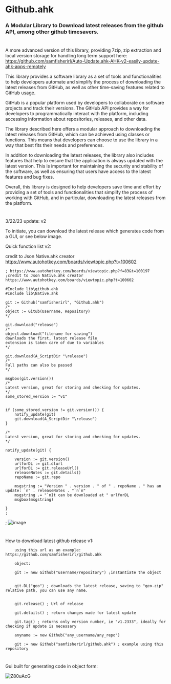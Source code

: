 <h1>Github.ahk</h1>

<h3>
A Modular Library to Download latest releases from the github API, among other github timesavers. </h3>

# 

A more advanced version of this library, providing 7zip, zip extraction and local version storage for handling long term support here: https://github.com/samfisherirl/Auto-Update.ahk-AHK-v2-easily-update-ahk-apps-remotely

This library provides a software library as a set of tools and functionalities to help developers automate and simplify the process of downloading the latest releases from GitHub, as well as other time-saving features related to GitHub usage.

GitHub is a popular platform used by developers to collaborate on software projects and track their versions. The GitHub API provides a way for developers to programmatically interact with the platform, including accessing information about repositories, releases, and other data.

The library described here offers a modular approach to downloading the latest releases from GitHub, which can be achieved using classes or functions. This means that developers can choose to use the library in a way that best fits their needs and preferences.

In addition to downloading the latest releases, the library also includes features that help to ensure that the application is always updated with the latest version. This is important for maintaining the security and stability of the software, as well as ensuring that users have access to the latest features and bug fixes.

Overall, this library is designed to help developers save time and effort by providing a set of tools and functionalities that simplify the process of working with GitHub, and in particular, downloading the latest releases from the platform.





<p class="has-line-data" data-line-start="1" data-line-end="2">


 #
 
3/22/23 update: v2

To initiate, you can download the latest release which generates code from a GUI, or see below image.

Quick function list v2:
 
credit to Json Native.ahk creator https://www.autohotkey.com/boards/viewtopic.php?t=100602

```autohotkey
; https://www.autohotkey.com/boards/viewtopic.php?f=83&t=100197
;credit to Json Native.ahk creator https://www.autohotkey.com/boards/viewtopic.php?t=100602

#Include lib\github.ahk
#Include lib\Native.ahk

git := Github("samfisherirl", "Github.ahk")
/*
object := Gitub(Username, Repository)
*/

git.download("release")
/*
object.download("filename for saving")
downloads the first, latest release file
extension is taken care of due to variables
*/

git.download(A_ScriptDir "\release")
/*
Full paths can also be passed
*/

msgbox(git.version())
/*
Latest version, great for storing and checking for updates.
*/
some_stored_version := "v1"


if (some_stored_version != git.version()) {
    notify_update(git)
    git.download(A_ScriptDir "\release")
}

/*
Latest version, great for storing and checking for updates.
*/

notify_update(git) {

    version := git.version()
    urlforDL := git.dlurl
    urlforDL := git.releaseUrl()
    releaseNotes := git.details()
    repoName := git.repo

    msgstring := "Version " . version . " of " . repoName . " has an update: `n" . releaseNotes . "`n`n"
    msgstring .= "`nIt can be downloaded at " urlforDL
    msgbox(msgstring)

}
;
```



; 
 ![image](https://user-images.githubusercontent.com/98753696/224391018-7596576e-e988-4d46-9242-33a667654ed5.png)

#

        

        
How to download latest github release v1:
        
        
        using this url as an example: https://github.com/samfisherirl/github.ahk
 
        object: 
        
        git := new Github("username/repository") ;instantiate the object


        git.DL("geo") ; downloads the latest release, saving to "geo.zip" relative path, you can use any name. 
        
        
        git.release() ; Url of release 
        
        git.details() ; return changes made for latest update

        git.tag() ; returns only version number, ie "v1.2333", ideally for checking if update is necessary
        
        anyname := new Github("any_username/any_repo") 
        
        git := new Github("samfisherirl/github.ahk") ; example using this repository

#
 
 
 
Gui built for generating code in object form:


![Z80uAcG](https://user-images.githubusercontent.com/98753696/194636178-385c2dcb-1220-474c-b3ae-a09b33c94339.png)

 
